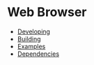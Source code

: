 # Web Browser
* [Developing](developing.md)
* [Building](building.md)
* [Examples](examples.md)
* [Dependencies](dependencies.md)